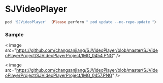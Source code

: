 # SJVideoPlayer
```ruby
pod 'SJVideoPlayer' （Please perform " pod update --no-repo-update "）
```

### Sample

< image src="https://github.com/changsanjiang/SJVideoPlayer/blob/master/SJVideoPlayerProject/SJVideoPlayerProject/IMG_0454.PNG" />

< image src="https://github.com/changsanjiang/SJVideoPlayer/blob/master/SJVideoPlayerProject/SJVideoPlayerProject/IMG_0457.PNG" />
